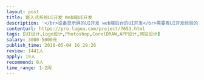 ```yaml
---                
layout: post       
title: 嵌入式系统UI开发 Web端UI开发           
description: '</br>设备显示屏的UI开发 web端后台的UI开发</br>需要有UI开发经验的工程师，后续有更多合作</br>1、有App和web端产品的开发经验；</br>2、良好的沟通能力和契约精神。</br>'     
contenturl: https://pro.lagou.com/project/7653.html      
tags: [UI设计,Logo设计,Photoshop,CorelDRAW,APP设计,网站设计]            
salary: 3000-5000元          
publish_time: 2018-05-04 16:29:26         
review: 1441人                   
apply: 19人                   
recommend: 0人                   
time_range: 1-2周              
---                 
```

